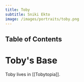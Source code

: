 ```yaml
---
title: Toby
subtitle: Sniki Ekto
image: /images/portraits/toby.png
---
```


## Table of Contents

# Toby's Base
Toby lives in [[Tobytopia]].